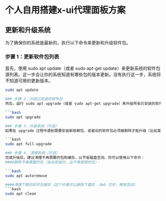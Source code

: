 # 个人自用搭建x-ui代理面板方案

## 更新和升级系统
为了确保你的系统是最新的，执行以下命令来更新和升级软件包。

### 步骤 1：更新软件包列表
首先，使用 sudo apt update（或者 sudo apt-get update）来更新系统的软件包源列表。这一步会让你的系统知道有哪些包的版本更新。没有执行这一步，系统将不知道可用的更新版本。

```bash
sudo apt update

### 步骤 2：升级已安装的软件包
然后，运行 sudo apt upgrade（或者 sudo apt-get upgrade）来升级所有已安装的软件包到最新版本。它会下载并安装新版本的软件包，但不会移除现有包，也不会自动安装新的依赖包。

```bash
sudo apt upgrade

### 步骤 3：升级系统（可选）
如果在 upgrade 过程中遇到需要安装新依赖包，或者旧的软件包必须被删除才能升级（比如某些包需要替换），你可以选择使用 sudo apt full-upgrade（或者 sudo apt-get dist-upgrade），这会处理新依赖的安装、包的替换以及不再需要的包的删除

```bash
sudo apt full-upgrade

### 步骤 4. 清理系统（可选）
完成升级后，建议清理不再需要的包和缓存，以节省磁盘空间。你可以使用以下命令：
####删除不再需要的包（自动安装的，且不再使用的包）：

```bash
sudo apt autoremove

####清理下载的软件包缓存（这个步骤可以删除下载的 .deb 文件，释放空间）
```bash
sudo apt clean
